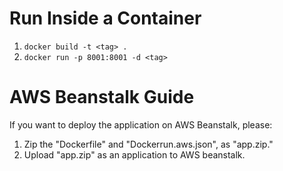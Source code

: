 # Run Inside a Container
1. ```docker build -t <tag> .```  
2. ```docker run -p 8001:8001 -d <tag>```  

# AWS Beanstalk Guide
If you want to deploy the application on AWS Beanstalk, please:  
1. Zip the "Dockerfile" and "Dockerrun.aws.json", as "app.zip."  
2. Upload "app.zip" as an application to AWS beanstalk.  
